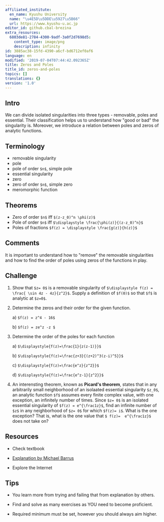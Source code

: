 ```yaml
---
affiliated_institute:
  en_name: Kyushu University
  name: "\u4E5D\u5DDE\u5927\u5B66"
  url: https://www.kyushu-u.ac.jp
editor_id: github.cbal-brezina
extra_resources:
  6803de81-2784-4300-9adf-3a0f2d7698d5:
    content_type: image/png
    description: infinity
id: 3885ac38-15fd-4390-a6cf-bd6712ef0af6
language: en
modified: '2019-07-04T07:44:42.092365Z'
title: Zeros and Poles
title_id: zeros-and-poles
topics: []
translations: {}
version: '1.0'
---
```


## Intro

We can divide isolated singularities into three types - removable, poles and essential. Their classification helps us to understand how "good or bad" the singularity is. Moreover, we introduce a relation between poles and zeros of analytic functions. 


## Terminology

- removable singularity
- pole
- pole of order `$n$`, simple pole
- essential singularity
- zero
- zero of order `$n$`, simple zero
- meromorphic function



## Theorems

- Zero of order `$n$` iff `$(z-z_0)^n \phi(z)$`
- Pole of order `$n$` iff `$\displaystyle \frac{\phi(z)}{(z-z_0)^n}$`
- Poles of fractions `$f(z) = \displaystyle \frac{g(z)}{h(z)}$`



## Comments

It is important to understand how to "remove" the removable singularities  and how to find the order of poles using zeros of the functions in play. 


## Challenge

1. Show that `$z= 0$`  is a removable singularity of `$\displaystyle f(z) = \frac{ \sin 4z - 4z}{z^2}$`. Supply a definition of `$f(0)$` so that `$f$` is analytic at `$z=0$`. 

2. Determine the zeros  and their order for the given function.

    a) `$f(z) = z^4 - 16$`
    
    b) `$f(z) = ze^z -z $`

3. Determine the order of the poles for each function

   a)  `$\displaystyle{f(z)=\frac{1}{z(z-1)}}$`
   
   b)  `$\displaystyle{f(z)=\frac{z+3}{(z+2)^3(z-i)^5}}$`
   
   c)  `$\displaystyle{f(z)=\frac{e^z}{z^2}}$`
   
   d)  `$\displaystyle{f(z)=\frac{e^z-1}{z^2}}$`

4. An interensting theorem, known as **Picard's theorem**, states that in any arbitrarily small neighborhood of an isolaated essential singularity `$z_0$`, an analytic function `$f$` assumes every finite complex value, with one exception, an infinitely number of times. Since `$z= 0$` is an isolated essential singularity of `$f(z) = e^{\frac1z}$`, find an infinite number of `$z$` in any neighborhood of `$z= 0$` for which `$f(z)= i$`. What is the one exception? That is, what is the one value that `$ f(z)=  e^{\frac1z}$` does not take on?


## Resources

- Check textbook

- [Explanation by Michael Barrus](https://youtu.be/xZ0S8Ywwc9o)


- Explore the Internet

## Tips


- You learn more from trying and failing that from  explanation by others.

- Find and solve as many exercises as YOU need to become proficient.

- Required minimum must be set, however you should always aim higher.

